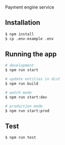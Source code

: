 Payment engine service

## Installation

```bash
$ npm install
$ cp .env-example .env
```

## Running the app

```bash
# development
$ npm run start

# update entities in dist
$ npm run build

# watch mode
$ npm run start:dev

# production mode
$ npm run start:prod
```

## Test

```bash
$ npm run test
```
